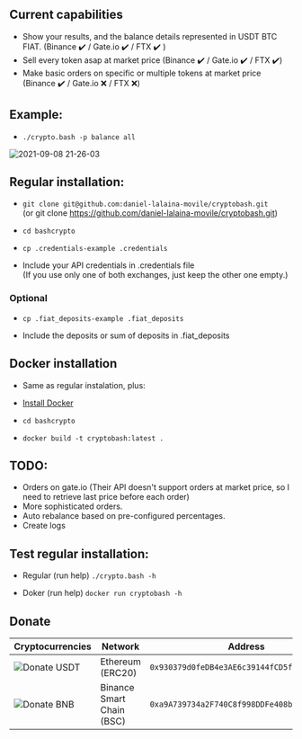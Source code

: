 ## Current capabilities

- Show your results, and the balance details represented in USDT BTC FIAT. (Binance ✔️ / Gate.io ✔️ / FTX ✔️ )
- Sell every token asap at market price (Binance ✔️ / Gate.io ✔️ / FTX ✔️)
- Make basic orders on specific or multiple tokens at market price (Binance ✔️ / Gate.io ❌ / FTX ❌)

## Example:
- `./crypto.bash -p balance all`

![2021-09-08 21-26-03](https://user-images.githubusercontent.com/1348148/132602950-05beff11-6369-4cda-8be0-23969e02de5d.gif)

## Regular installation:

- `git clone git@github.com:daniel-lalaina-movile/cryptobash.git`  
(or git clone https://github.com/daniel-lalaina-movile/cryptobash.git)

- `cd bashcrypto`

- `cp .credentials-example .credentials`

- Include your API credentials in .credentials file  
(If you use only one of both exchanges, just keep the other one empty.)

### Optional

- `cp .fiat_deposits-example .fiat_deposits`

- Include the deposits or sum of deposits in .fiat_deposits 

## Docker installation

- Same as regular instalation, plus:

- [Install Docker](https://docs.docker.com/get-docker/ "Docker")

- `cd bashcrypto`

- `docker build -t cryptobash:latest .`

## TODO:

- Orders on gate.io (Their API doesn't support orders at market price, so I need to retrieve last price before each order)
- More sophisticated orders.
- Auto rebalance based on pre-configured percentages.
- Create logs

## Test regular installation:

- Regular (run help) `./crypto.bash -h`  

- Doker (run help) `docker run cryptobash -h`  

## Donate

| Cryptocurrencies                                              | Network                   | Address                                                                                           |
| ------------------------------------------------------------- | ------------------------- | ------------------------------------------------------------------------------------------------- |
| ![Donate USDT](https://img.shields.io/badge/Donate-USDT-blue) | Ethereum (ERC20) | `0x930379d0feDB4e3AE6c39144fCD5f29f08Ee8235`                                                      |
| ![Donate BNB](https://img.shields.io/badge/Donate-BNB-blue)   | Binance Smart Chain (BSC) | `0xa9A739734a2F740C8f998DDFe408bC9e39E3B415`                                                      |
